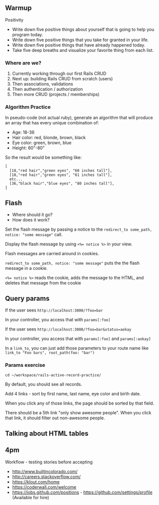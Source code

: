 ## Warmup

Positivity

* Write down five positive things about yourself that is going to help you program today.
* Write down five positive things that you take for granted in your life.  
* Write down five positive things that have already happened today.
* Take five deep breaths and visualize your favorite thing from each list.

### Where are we?

1. Currently working through our first Rails CRUD
1. Next up: building Rails CRUD from scratch (users)
1. Then associations, validations
1. Then authentication / authorization
1. Then more CRUD (projects / memberships)

### Algorithm Practice

In pseudo-code (not actual ruby), generate an algorithm that will produce an
array that has every unique combination of:

* Age: 18-36
* Hair color: red, blonde, brown, black
* Eye color: green, brown, blue
* Height: 60"-80"

So the result would be something like:

```
[
  [18,"red hair","green eyes", "60 inches tall"],
  [18,"red hair","green eyes", "61 inches tall"],
  etc...
  [36,"black hair","blue eyes", "80 inches tall"],
]
```

## Flash

* Where should it go?
* How does it work?

Set the flash message by passing a notice to the `redirect_to some_path, notice: "some message"` call.

Display the flash message by using `<%= notice %>` in your view.

Flash messages are carried around in cookies.  

`redirect_to some_path, notice: "some message"` puts the the flash message in a cookie.

`<%= notice %>` reads the cookie, adds the message to the HTML, and deletes that message from the cookie


## Query params

If the user sees `http://localhost:3000/?foo=bar`

In your controller, you access that with `params[:foo]`

If the user sees `http://localhost:3000/?foo=bar&status=aokay`

In your controller, you access that with `params[:foo]` and `params[:aokay]`

In a `link_to`, you can just add those parameters to your route name like `link_to "Foo bars", root_path(foo: "bar")`

### Params exercise

```
cd ~/workspace/rails-active-record-practice/
```

By default, you should see all records.

Add 4 links - sort by first name, last name, eye color and birth date.

When you click any of those links, the page should be sorted by that field.

There should be a 5th link "only show awesome people".  When you click that link, it should filter out non-awesome people.

## Talking about HTML tables

## 4pm

Workflow - testing stories before accepting

* http://www.builtincolorado.com/
* http://careers.stackoverflow.com/
* https://klout.com/home
* https://coderwall.com/welcome
* https://jobs.github.com/positions - https://github.com/settings/profile (Available for hire)
